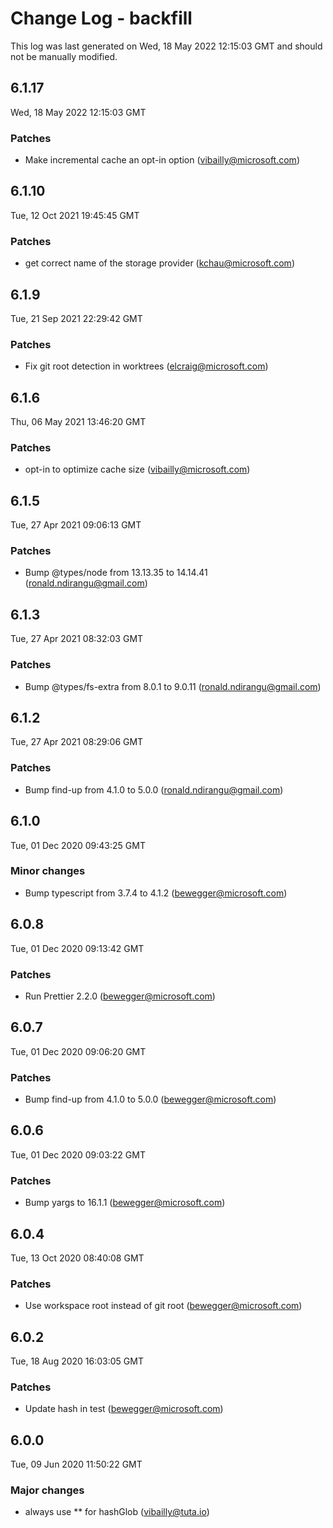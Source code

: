 # Change Log - backfill

This log was last generated on Wed, 18 May 2022 12:15:03 GMT and should not be manually modified.

<!-- Start content -->

## 6.1.17

Wed, 18 May 2022 12:15:03 GMT

### Patches

- Make incremental cache an opt-in option (vibailly@microsoft.com)

## 6.1.10

Tue, 12 Oct 2021 19:45:45 GMT

### Patches

- get correct name of the storage provider (kchau@microsoft.com)

## 6.1.9

Tue, 21 Sep 2021 22:29:42 GMT

### Patches

- Fix git root detection in worktrees (elcraig@microsoft.com)

## 6.1.6

Thu, 06 May 2021 13:46:20 GMT

### Patches

- opt-in to optimize cache size (vibailly@microsoft.com)

## 6.1.5

Tue, 27 Apr 2021 09:06:13 GMT

### Patches

- Bump @types/node from 13.13.35 to 14.14.41 (ronald.ndirangu@gmail.com)

## 6.1.3

Tue, 27 Apr 2021 08:32:03 GMT

### Patches

- Bump @types/fs-extra from 8.0.1 to 9.0.11 (ronald.ndirangu@gmail.com)

## 6.1.2

Tue, 27 Apr 2021 08:29:06 GMT

### Patches

- Bump find-up from 4.1.0 to 5.0.0 (ronald.ndirangu@gmail.com)

## 6.1.0

Tue, 01 Dec 2020 09:43:25 GMT

### Minor changes

- Bump typescript from 3.7.4 to 4.1.2 (bewegger@microsoft.com)

## 6.0.8

Tue, 01 Dec 2020 09:13:42 GMT

### Patches

- Run Prettier 2.2.0 (bewegger@microsoft.com)

## 6.0.7

Tue, 01 Dec 2020 09:06:20 GMT

### Patches

- Bump find-up from 4.1.0 to 5.0.0 (bewegger@microsoft.com)

## 6.0.6

Tue, 01 Dec 2020 09:03:22 GMT

### Patches

- Bump yargs to 16.1.1 (bewegger@microsoft.com)

## 6.0.4

Tue, 13 Oct 2020 08:40:08 GMT

### Patches

- Use workspace root instead of git root (bewegger@microsoft.com)

## 6.0.2

Tue, 18 Aug 2020 16:03:05 GMT

### Patches

- Update hash in test (bewegger@microsoft.com)

## 6.0.0

Tue, 09 Jun 2020 11:50:22 GMT

### Major changes

- always use ** for hashGlob (vibailly@tuta.io)
